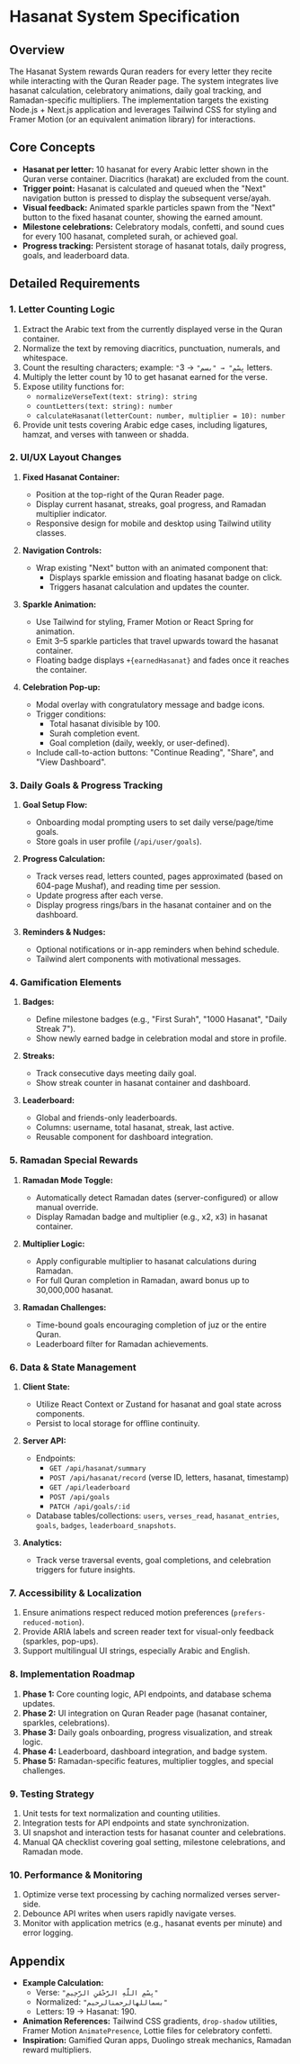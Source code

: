 # Hasanat System Specification

## Overview
The Hasanat System rewards Quran readers for every letter they recite while interacting with the Quran Reader page. The system integrates live hasanat calculation, celebratory animations, daily goal tracking, and Ramadan-specific multipliers. The implementation targets the existing Node.js + Next.js application and leverages Tailwind CSS for styling and Framer Motion (or an equivalent animation library) for interactions.

## Core Concepts
- **Hasanat per letter:** 10 hasanat for every Arabic letter shown in the Quran verse container. Diacritics (harakat) are excluded from the count.
- **Trigger point:** Hasanat is calculated and queued when the "Next" navigation button is pressed to display the subsequent verse/ayah.
- **Visual feedback:** Animated sparkle particles spawn from the "Next" button to the fixed hasanat counter, showing the earned amount.
- **Milestone celebrations:** Celebratory modals, confetti, and sound cues for every 100 hasanat, completed surah, or achieved goal.
- **Progress tracking:** Persistent storage of hasanat totals, daily progress, goals, and leaderboard data.

## Detailed Requirements

### 1. Letter Counting Logic
1. Extract the Arabic text from the currently displayed verse in the Quran container.
2. Normalize the text by removing diacritics, punctuation, numerals, and whitespace.
3. Count the resulting characters; example: `"بِسْمِ" → "بسم"` → 3 letters.
4. Multiply the letter count by 10 to get hasanat earned for the verse.
5. Expose utility functions for:
   - `normalizeVerseText(text: string): string`
   - `countLetters(text: string): number`
   - `calculateHasanat(letterCount: number, multiplier = 10): number`
6. Provide unit tests covering Arabic edge cases, including ligatures, hamzat, and verses with tanween or shadda.

### 2. UI/UX Layout Changes
1. **Fixed Hasanat Container:**
   - Position at the top-right of the Quran Reader page.
   - Display current hasanat, streaks, goal progress, and Ramadan multiplier indicator.
   - Responsive design for mobile and desktop using Tailwind utility classes.

2. **Navigation Controls:**
   - Wrap existing "Next" button with an animated component that:
     - Displays sparkle emission and floating hasanat badge on click.
     - Triggers hasanat calculation and updates the counter.

3. **Sparkle Animation:**
   - Use Tailwind for styling, Framer Motion or React Spring for animation.
   - Emit 3–5 sparkle particles that travel upwards toward the hasanat container.
   - Floating badge displays `+{earnedHasanat}` and fades once it reaches the container.

4. **Celebration Pop-up:**
   - Modal overlay with congratulatory message and badge icons.
   - Trigger conditions:
     - Total hasanat divisible by 100.
     - Surah completion event.
     - Goal completion (daily, weekly, or user-defined).
   - Include call-to-action buttons: "Continue Reading", "Share", and "View Dashboard".

### 3. Daily Goals & Progress Tracking
1. **Goal Setup Flow:**
   - Onboarding modal prompting users to set daily verse/page/time goals.
   - Store goals in user profile (`/api/user/goals`).

2. **Progress Calculation:**
   - Track verses read, letters counted, pages approximated (based on 604-page Mushaf), and reading time per session.
   - Update progress after each verse.
   - Display progress rings/bars in the hasanat container and on the dashboard.

3. **Reminders & Nudges:**
   - Optional notifications or in-app reminders when behind schedule.
   - Tailwind alert components with motivational messages.

### 4. Gamification Elements
1. **Badges:**
   - Define milestone badges (e.g., "First Surah", "1000 Hasanat", "Daily Streak 7").
   - Show newly earned badge in celebration modal and store in profile.

2. **Streaks:**
   - Track consecutive days meeting daily goal.
   - Show streak counter in hasanat container and dashboard.

3. **Leaderboard:**
   - Global and friends-only leaderboards.
   - Columns: username, total hasanat, streak, last active.
   - Reusable component for dashboard integration.

### 5. Ramadan Special Rewards
1. **Ramadan Mode Toggle:**
   - Automatically detect Ramadan dates (server-configured) or allow manual override.
   - Display Ramadan badge and multiplier (e.g., x2, x3) in hasanat container.

2. **Multiplier Logic:**
   - Apply configurable multiplier to hasanat calculations during Ramadan.
   - For full Quran completion in Ramadan, award bonus up to 30,000,000 hasanat.

3. **Ramadan Challenges:**
   - Time-bound goals encouraging completion of juz or the entire Quran.
   - Leaderboard filter for Ramadan achievements.

### 6. Data & State Management
1. **Client State:**
   - Utilize React Context or Zustand for hasanat and goal state across components.
   - Persist to local storage for offline continuity.

2. **Server API:**
   - Endpoints:
     - `GET /api/hasanat/summary`
     - `POST /api/hasanat/record` (verse ID, letters, hasanat, timestamp)
     - `GET /api/leaderboard`
     - `POST /api/goals`
     - `PATCH /api/goals/:id`
   - Database tables/collections: `users`, `verses_read`, `hasanat_entries`, `goals`, `badges`, `leaderboard_snapshots`.

3. **Analytics:**
   - Track verse traversal events, goal completions, and celebration triggers for future insights.

### 7. Accessibility & Localization
1. Ensure animations respect reduced motion preferences (`prefers-reduced-motion`).
2. Provide ARIA labels and screen reader text for visual-only feedback (sparkles, pop-ups).
3. Support multilingual UI strings, especially Arabic and English.

### 8. Implementation Roadmap
1. **Phase 1:** Core counting logic, API endpoints, and database schema updates.
2. **Phase 2:** UI integration on Quran Reader page (hasanat container, sparkles, celebrations).
3. **Phase 3:** Daily goals onboarding, progress visualization, and streak logic.
4. **Phase 4:** Leaderboard, dashboard integration, and badge system.
5. **Phase 5:** Ramadan-specific features, multiplier toggles, and special challenges.

### 9. Testing Strategy
1. Unit tests for text normalization and counting utilities.
2. Integration tests for API endpoints and state synchronization.
3. UI snapshot and interaction tests for hasanat counter and celebrations.
4. Manual QA checklist covering goal setting, milestone celebrations, and Ramadan mode.

### 10. Performance & Monitoring
1. Optimize verse text processing by caching normalized verses server-side.
2. Debounce API writes when users rapidly navigate verses.
3. Monitor with application metrics (e.g., hasanat events per minute) and error logging.

## Appendix
- **Example Calculation:**
  - Verse: `"بِسْمِ اللَّهِ الرَّحْمَٰنِ الرَّحِيمِ"`
  - Normalized: `"بسماللهالرحمنالرحيم"`
  - Letters: 19 → Hasanat: 190.
- **Animation References:** Tailwind CSS gradients, `drop-shadow` utilities, Framer Motion `AnimatePresence`, Lottie files for celebratory confetti.
- **Inspiration:** Gamified Quran apps, Duolingo streak mechanics, Ramadan reward multipliers.
